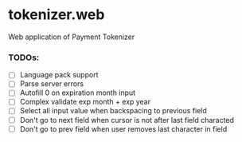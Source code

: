 # tokenizer.web
Web application of Payment Tokenizer

### TODOs:

- [ ] Language pack support
- [ ] Parse server errors
- [ ] Autofill 0 on expiration month input
- [ ] Complex validate exp month + exp year
- [ ] Select all input value when backspacing to previous field
- [ ] Don't go to next field when cursor is not after last field characted
- [ ] Don't go to prev field when user removes last character in field
